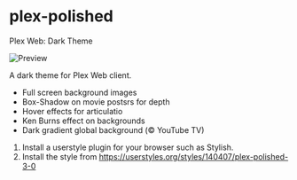 # plex-polished
Plex Web: Dark Theme

![Preview](https://raw.githubusercontent.com//plex-polished/154204_after.png)

A dark theme for Plex Web client.
- Full screen background images
- Box-Shadow on movie postsrs for depth
- Hover effects for articulatio
- Ken Burns effect on backgrounds
- Dark gradient global background (© YouTube TV)

1. Install a userstyle plugin for your browser such as Stylish.
2. Install the style from https://userstyles.org/styles/140407/plex-polished-3-0
